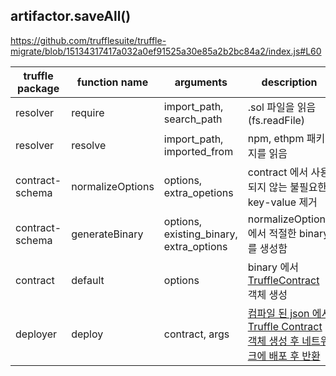 ## artifactor.saveAll()
https://github.com/trufflesuite/truffle-migrate/blob/15134317417a032a0ef91525a30e85a2b2bc84a2/index.js#L60

truffle package | function name    | arguments                               | description
----------------|------------------|-----------------------------------------|----------------------------------------------------------------------------------------------------------------------------------------------------------------
resolver        | require          | import_path, search_path                | .sol 파일을 읽음 (fs.readFile)
resolver        | resolve          | import_path, imported_from              | npm, ethpm 패키지를 읽음
contract-schema | normalizeOptions | options, extra_opetions                 | contract 에서 사용되지 않는 불필요한 key-value 제거
contract-schema | generateBinary   | options, existing_binary, extra_options | normalizeOptions 에서 적절한 binary 를 생성함
contract        | default          | options                                 | binary 에서 [TruffleContract](https://github.com/trufflesuite/truffle-contract/blob/master/contract.js#L568-L608) 객체 생성
deployer        | deploy           | contract, args                          | [컴파일 된 json 에서 Truffle Contract 객체 생성 후 네트워크에 배포 후 반환](https://github.com/trufflesuite/truffle-deployer/blob/master/src/actions/deploy.js)
